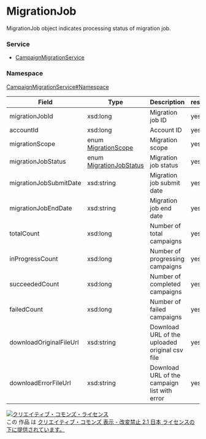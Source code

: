 

# MigrationJob

MigrationJob object indicates processing status of migration job.

### Service

+ [CampaignMigrationService](../../services/CampaignMigrationService.md)

### Namespace

[CampaignMigrationService#Namespace](../../services/CampaignMigrationService.md#namespace)

| Field | Type | Description | response |
| ----- | ---- | ----------- | -------- |
| migrationJobId | xsd:long | Migration job ID | yes | |
| accountId | xsd:long | Account ID | yes | |
| migrationScope | enum [MigrationScope](./MigrationScope.md) | Migration scope | yes | |
| migrationJobStatus | enum [MigrationJobStatus](./MigrationJobStatus.md) | Migration job status | yes | |
| migrationJobSubmitDate | xsd:string | Migration job submit date | yes | |
| migrationJobEndDate | xsd:string | Migration job end date | yes | |
| totalCount | xsd:long | Number of total campaigns | yes | |
| inProgressCount | xsd:long | Number of progressing campaigns | yes | |
| succeededCount | xsd:long | Number of completed campaigns | yes | |
| failedCount | xsd:long | Number of failed campaigns | yes | |
| downloadOriginalFileUrl | xsd:string | Download URL of the uploaded original csv file | yes | |
| downloadErrorFileUrl | xsd:string | Download URL of the campaign list with error | yes | |

<a rel="license" href="http://creativecommons.org/licenses/by-nd/2.1/jp/"><img alt="クリエイティブ・コモンズ・ライセンス" style="border-width:0" src="https://i.creativecommons.org/l/by-nd/2.1/jp/88x31.png" /></a><br />この 作品 は <a rel="license" href="http://creativecommons.org/licenses/by-nd/2.1/jp/">クリエイティブ・コモンズ 表示 - 改変禁止 2.1 日本 ライセンスの下に提供されています。</a>

